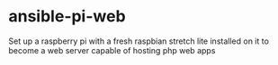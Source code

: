 # ansible-pi-web

Set up a raspberry pi with a fresh raspbian stretch lite installed on it to become a web server capable of hosting php web apps